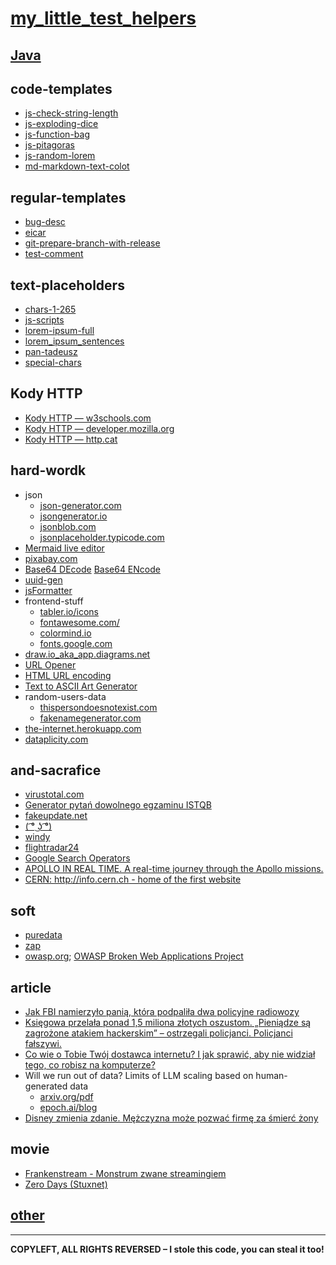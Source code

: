 # [my_little_test_helpers](https://kadote870.github.io/my_little_test_helpers/)

## [Java](content/java.md)

## code-templates
* [js-check-string-length](content/templates/code-templates/js-check-string-length.md)
* [js-exploding-dice](content/templates/code-templates/js-exploding-dice.md)
* [js-function-bag](content/templates/code-templates/js-function-bag.md)
* [js-pitagoras](content/templates/code-templates/js-pitagoras.md)
* [js-random-lorem](content/templates/code-templates/js-random-lorem.md)
* [md-markdown-text-colot](content/templates/code-templates/md-markdown-text-colot.md)

## regular-templates
* [bug-desc](content/templates/regular-templates/bug-desc.md)
* [eicar](content/templates/regular-templates/eicar.md)
* [git-prepare-branch-with-release](content/templates/regular-templates/git-prepare-branch-with-release.md)
* [test-comment](content/templates/regular-templates/test-comment.md)

## text-placeholders
* [chars-1-265](content/templates/text-placeholders/chars-1-265.md)
* [js-scripts](content/templates/text-placeholders/js-scripts.md)
* [lorem-ipsum-full](content/templates/text-placeholders/lorem-ipsum-full.md)
* [lorem_ipsum_sentences](content/templates/text-placeholders/lorem_ipsum_sentences.md)
* [pan-tadeusz](content/templates/text-placeholders/pan-tadeusz.md)
* [special-chars](content/templates/text-placeholders/special-chars.md)

## Kody HTTP
* [Kody HTTP — w3schools.com](https://www.w3schools.com/tags/ref_httpmessages.asp)
* [Kody HTTP — developer.mozilla.org](https://developer.mozilla.org/en-US/docs/Web/HTTP/Status)
* [Kody HTTP — http.cat](https://http.cat/)

## hard-wordk
* json
    * [json-generator.com](https://json-generator.com/)
    * [jsongenerator.io](https://www.jsongenerator.io/)
    * [jsonblob.com](https://jsonblob.com/)
    * [jsonplaceholder.typicode.com](https://jsonplaceholder.typicode.com/)
* [Mermaid live editor](https://mermaid.live/edit)
* [pixabay.com](https://pixabay.com/)
* [Base64 DEcode](https://www.base64decode.org/) [Base64 ENcode](https://www.base64encode.org/)
* [uuid-gen](https://www.uuidgenerator.net/api/version4/2)
* [jsFormatter](https://beautifier.io/)
* frontend-stuff
    * [tabler.io/icons](https://tabler.io/icons)
    * [fontawesome.com/](https://fontawesome.com/)
    * [colormind.io](http://colormind.io/)
    * [fonts.google.com](https://fonts.google.com/)
* [draw.io_aka_app.diagrams.net](https://app.diagrams.net/)
* [URL Opener](https://www.10bestseo.com/url-opener/)
* [HTML URL encoding](https://www.w3schools.com/html/html_urlencode.asp)
* [Text to ASCII Art Generator](https://patorjk.com/software/taag/#p=display&f=Graffiti&t=Type%20Something%20)
* random-users-data
    * [thispersondoesnotexist.com](https://thispersondoesnotexist.com/)
    * [fakenamegenerator.com](https://www.fakenamegenerator.com/)
* [the-internet.herokuapp.com](https://the-internet.herokuapp.com/)
* [dataplicity.com](https://www.dataplicity.com/profile/signin/)

## and-sacrafice
* [virustotal.com](https://www.virustotal.com/gui/home/upload)
* [Generator pytań dowolnego egzaminu ISTQB](https://testerzy.pl/baza-wiedzy/artykuly/generator-pytan-dowolnego-egzaminu-istqb)
* [fakeupdate.net](https://fakeupdate.net/)
* [( ͡° ͜ʖ ͡°)](https://piliapp.com/emoticon/lenny-face/)
* [windy](https://www.windy.com/pl/-Radar-pogodowy-radar?radar,50.155,22.206,9)
* [flightradar24](https://www.flightradar24.com/49.90,21.34/9)
* [Google Search Operators](https://moz.com/learn/seo/search-operators)
* [APOLLO IN REAL TIME. A real-time journey through the Apollo missions.](https://apolloinrealtime.org/)
* [CERN: http://info.cern.ch - home of the first website](https://info.cern.ch/)

## soft
* [puredata](https://puredata.info/downloads)
* [zap](https://www.zaproxy.org/download/)
* [owasp.org](https://owasp.org/); [OWASP Broken Web Applications Project](https://sourceforge.net/projects/owaspbwa/)

## article
* [Jak FBI namierzyło panią, która podpaliła dwa policyjne radiowozy](https://zaufanatrzeciastrona.pl/post/jak-fbi-namierzylo-pania-ktora-podpalila-dwa-policyjne-radiowozy/)
* [Księgowa przelała ponad 1,5 miliona złotych oszustom. „Pieniądze są zagrożone atakiem hackerskim” – ostrzegali policjanci. Policjanci fałszywi.](https://sekurak.pl/ksiegowa-przelala-ponad-15-miliona-zlotych-oszustom-pieniadze-sa-zagrozone-atakiem-hackerskim-ostrzegali-policjanci-policjanci-falszywi/?utm_source=feedburner&utm_medium=feed&utm_campaign=Feed%3A+Sekurak+%28Sekurak%29)
* [Co wie o Tobie Twój dostawca internetu? I jak sprawić, aby nie widział tego, co robisz na komputerze?](https://niebezpiecznik.pl/post/co-wie-o-tobie-twoj-dostawca-internetu-i-jak-sprawic-aby-nie-widzial-tego-co-robisz-na-komputerze/)
* Will we run out of data? Limits of LLM scaling based on human-generated data 
  * [arxiv.org/pdf](https://arxiv.org/pdf/2211.04325)
  * [epoch.ai/blog](https://epoch.ai/blog/will-we-run-out-of-data-limits-of-llm-scaling-based-on-human-generated-data)
* [Disney zmienia zdanie. Mężczyzna może pozwać firmę za śmierć żony](https://angora24.pl/swiat/disney-zmienia-zdanie-mezczyzna-moze-pozwac-firme-za-smierc-zony)

## movie
* [Frankenstream - Monstrum zwane streamingiem](content/movie/frankenstream.md)
* [Zero Days (Stuxnet)](https://www.youtube.com/watch?v=uNQlTr3_CSE)

## [other](content/other.md)

---
**COPYLEFT, ALL RIGHTS REVERSED – I stole this code, you can steal it too!**